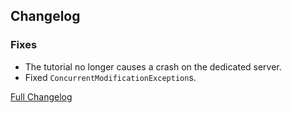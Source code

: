 ## Changelog

### Fixes

- The tutorial no longer causes a crash on the dedicated server.
- Fixed `ConcurrentModificationException`s.

[Full Changelog](https://github.com/JamCoreModding/utility-belt/compare/1.3.0+1.19.2...1.3.1+1.19.2)
